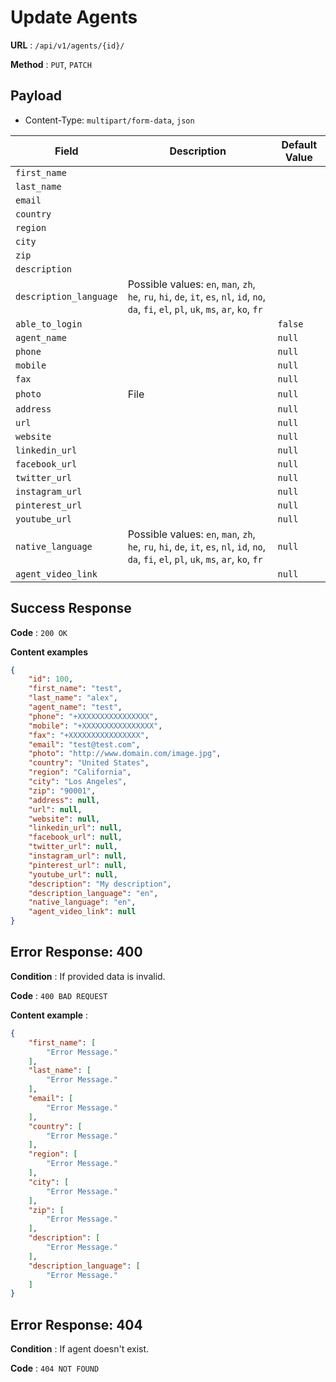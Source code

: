 # Update Agents

**URL** : `/api/v1/agents/{id}/`

**Method** : `PUT`, `PATCH`

## Payload

* Content-Type: `multipart/form-data`, `json`

| Field  |Description | Default Value |
| ------------- | ------------- | ------------- |
| `first_name`  | |  |
| `last_name`  | |  |
| `email`  | |  |
| `country`  | |  |
| `region`  | |  |
| `city`  | |  |
| `zip`  |  |  |
| `description`  | |  |
| `description_language`  | Possible values: `en`, `man`, `zh`, `he`, `ru`, `hi`, `de`, `it`, `es`, `nl`, `id`, `no`, `da`, `fi`, `el`, `pl`, `uk`, `ms`, `ar`, `ko`, `fr` |  |
| `able_to_login`  | | `false` |
| `agent_name`  | | `null` |
| `phone`  | | `null` |
| `mobile`  | | `null` |
| `fax`  | | `null` |
| `photo`  | File  | `null` |
| `address`  | | `null` |
| `url`  | | `null` |
| `website`  | | `null` |
| `linkedin_url`  | | `null` |
| `facebook_url`  | | `null` |
| `twitter_url`  | | `null` |
| `instagram_url`  | | `null` |
| `pinterest_url`  | | `null` |
| `youtube_url`  |  | `null` |
| `native_language`  | Possible values: `en`, `man`, `zh`, `he`, `ru`, `hi`, `de`, `it`, `es`, `nl`, `id`, `no`, `da`, `fi`, `el`, `pl`, `uk`, `ms`, `ar`, `ko`, `fr` | `null` |
| `agent_video_link`  | | `null` |


## Success Response

**Code** : `200 OK`

**Content examples**

```json
{
    "id": 100,
    "first_name": "test",
    "last_name": "alex",
    "agent_name": "test",
    "phone": "+XXXXXXXXXXXXXXXX",
    "mobile": "+XXXXXXXXXXXXXXXX",
    "fax": "+XXXXXXXXXXXXXXXX",
    "email": "test@test.com",
    "photo": "http://www.domain.com/image.jpg",
    "country": "United States",
    "region": "California",
    "city": "Los Angeles",
    "zip": "90001",
    "address": null,
    "url": null,
    "website": null,
    "linkedin_url": null,
    "facebook_url": null,
    "twitter_url": null,
    "instagram_url": null,
    "pinterest_url": null,
    "youtube_url": null,
    "description": "My description",
    "description_language": "en",
    "native_language": "en",
    "agent_video_link": null
}
```

## Error Response: 400

**Condition** : If provided data is invalid.

**Code** : `400 BAD REQUEST`

**Content example** :

```json
{
    "first_name": [
        "Error Message."
    ],
    "last_name": [
        "Error Message."
    ],
    "email": [
        "Error Message."
    ],
    "country": [
        "Error Message."
    ],
    "region": [
        "Error Message."
    ],
    "city": [
        "Error Message."
    ],
    "zip": [
        "Error Message."
    ],
    "description": [
        "Error Message."
    ],
    "description_language": [
        "Error Message."
    ]
}
```

## Error Response: 404

**Condition** : If agent doesn't exist.

**Code** : `404 NOT FOUND`

